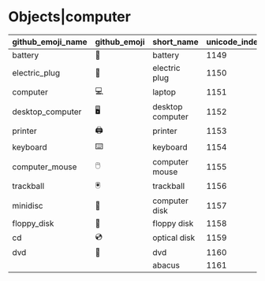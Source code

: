 # Objects|computer

|github_emoji_name|github_emoji|short_name|unicode_index|
|---|---|---|---|
|battery|:battery:|battery|1149|
|electric_plug|:electric_plug:|electric plug|1150|
|computer|:computer:|laptop|1151|
|desktop_computer|:desktop_computer:|desktop computer|1152|
|printer|:printer:|printer|1153|
|keyboard|:keyboard:|keyboard|1154|
|computer_mouse|:computer_mouse:|computer mouse|1155|
|trackball|:trackball:|trackball|1156|
|minidisc|:minidisc:|computer disk|1157|
|floppy_disk|:floppy_disk:|floppy disk|1158|
|cd|:cd:|optical disk|1159|
|dvd|:dvd:|dvd|1160|
|||abacus|1161|
